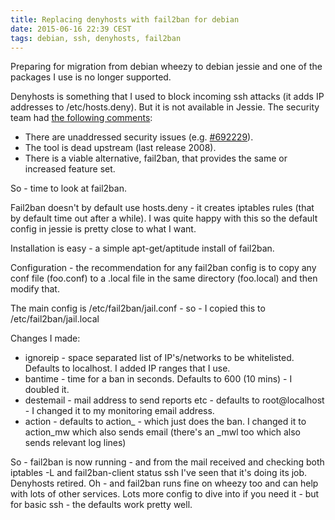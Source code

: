 ```yaml
---
title: Replacing denyhosts with fail2ban for debian
date: 2015-06-16 22:39 CEST
tags: debian, ssh, denyhosts, fail2ban
---
```


Preparing for migration from debian wheezy to debian jessie and one of the packages I use is no longer supported.

Denyhosts is something that I used to block incoming ssh attacks (it adds IP addresses to /etc/hosts.deny). But it is not available in Jessie. The security team had [the following comments](https://bugs.debian.org/cgi-bin/bugreport.cgi?bug=732712):

* There are unaddressed security issues (e.g. [#692229](https://bugs.debian.org/cgi-bin/bugreport.cgi?bug=692229)).
* The tool is dead upstream (last release 2008).
* There is a viable alternative, fail2ban, that provides the same or increased feature set.

So - time to look at fail2ban.

Fail2ban doesn't by default use hosts.deny - it creates iptables rules (that by default time out after a while). I was quite happy with this so the default config in jessie is pretty close to what I want.

Installation is easy - a simple apt-get/aptitude install of fail2ban.

Configuration - the recommendation for any fail2ban config is to copy any conf file (foo.conf) to a .local file in the same directory (foo.local) and then modify that.

The main config is /etc/fail2ban/jail.conf - so - I copied this to /etc/fail2ban/jail.local

Changes I made:

* ignoreip - space separated list of IP's/networks to be whitelisted. Defaults to localhost. I added IP ranges that I use.
* bantime - time for a ban in seconds. Defaults to 600 (10 mins) - I doubled it.
* destemail - mail address to send reports etc - defaults to root@localhost - I changed it to my monitoring email address.
* action - defaults to action_ - which just does the ban. I changed it to action_mw which also sends email (there's an _mwl too which also sends relevant log lines)

So - fail2ban is now running - and from the mail received and checking both iptables -L and fail2ban-client status ssh I've seen that it's doing its job. Denyhosts retired. Oh - and fail2ban runs fine on wheezy too and can help with lots of other services. Lots more config to dive into if you need it - but for basic ssh - the defaults work pretty well.
